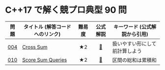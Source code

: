 # C++17 で解く競プロ典型 90 問

|問題|タイトル (解答コードへのリンク)|難易度|公式解説|キーワード (公式解説から引用)|
|:--:|--|:--:|:--:|--|
|[004](https://atcoder.jp/contests/typical90/tasks/typical90_d)|[Cross Sum](./004.md)|★2|[📝](https://pbs.twimg.com/media/EyALs4sVgAER_BU?format=jpg&name=large)|扱いやすい形にして前計算しよう|
|[010](https://atcoder.jp/contests/typical90/tasks/typical90_j)|[Score Sum Queries](./010.md)|★2|[📝](https://pbs.twimg.com/media/EykP74KUUAQb9-B?format=jpg&name=large)|区間の総和は累積和|

